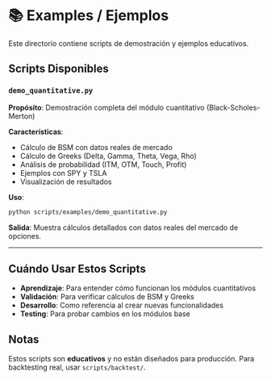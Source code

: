 # 📚 Examples / Ejemplos

Este directorio contiene scripts de demostración y ejemplos educativos.

## Scripts Disponibles

### `demo_quantitative.py`
**Propósito**: Demostración completa del módulo cuantitativo (Black-Scholes-Merton)

**Características**:
- Cálculo de BSM con datos reales de mercado
- Cálculo de Greeks (Delta, Gamma, Theta, Vega, Rho)
- Análisis de probabilidad (ITM, OTM, Touch, Profit)
- Ejemplos con SPY y TSLA
- Visualización de resultados

**Uso**:
```bash
python scripts/examples/demo_quantitative.py
```

**Salida**: Muestra cálculos detallados con datos reales del mercado de opciones.

---

## Cuándo Usar Estos Scripts

- **Aprendizaje**: Para entender cómo funcionan los módulos cuantitativos
- **Validación**: Para verificar cálculos de BSM y Greeks
- **Desarrollo**: Como referencia al crear nuevas funcionalidades
- **Testing**: Para probar cambios en los módulos base

## Notas

Estos scripts son **educativos** y no están diseñados para producción. Para backtesting real, usar `scripts/backtest/`.
